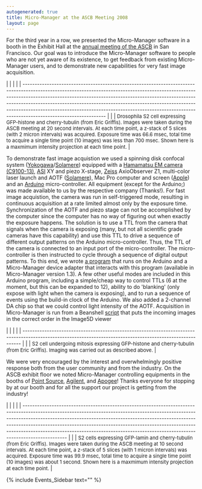 ```yaml
---
autogenerated: true
title: Micro-Manager at the ASCB Meeting 2008
layout: page
---
```


For the third year in a row, we presented the Micro-Manager software in
a booth in the Exhibit Hall at the [annual meeting of the
ASCB](http://www.ascb.org/meetings/) in San Francisco. Our goal was to
introduce the Micro-Manager software to people who are not yet aware of
its existence, to get feedback from existing Micro-Manager users, and to
demonstrate new capabilities for very fast image acquisition.

|  |                                                                                                                                                                                                                                                                                                                                                                                                                                          |
|  | ---------------------------------------------------------------------------------------------------------------------------------------------------------------------------------------------------------------------------------------------------------------------------------------------------------------------------------------------------------------------------------------------------------------------------------------- |
|  | <font size=-1>Drosophila S2 cell expressing GFP-histone and cherry-tubulin (from Eric Griffis). Images were taken during the ASCB meeting at 20 second intervals. At each time point, a z-stack of 5 slices (with 2 micron intervals) was acquired. Exposure time was 66.6 msec, total time to acquire a single time point (10 images) was less than 700 msec. Shown here is a maxmimum intensity projection at each time point. </font> |

To demonstrate fast image acquistion we used a spinning disk confocal
system
([Yokogawa](http://www.yokogawa.com/scanner/products/csuX1e.htm)/[Solamere](http://www.solameretech.com/))
equipped with a [Hamamatsu EM camera
(C9100-13)](http://sales.hamamatsu.com/en/products/system-division/cameras/all-uv-vis-ir-cameras/part-c9100-13.php),
[ASI](http://www.asiimaging.com/) XY and piezo X-stage,
[Zeiss](http://www.zeiss.com) AxioObserver Z1, multi-color laser launch
and AOTF ([Solamere](http://www.solameretech.com/)), Mac Pro computer
and screen ([Apple](http://www.apple.com)) and an
[Arduino](http://www.arduino.cc/) micro-controller. All equipment
(except for the Arduino;) was made available to us by the respective
company (Thanks\!). For fast image acquistion, the camera was run in
self-triggered mode, resulting in continuous acquisition at a rate
limited almost only by the exposure time. Synchronization of the AOTF
and piezo stage can not be accomplished by the computer since the
computer has no way of figuring out when exactly the exposure happens.
The solution is to use a TTL from the camera that signals when the
camera is exposing (many, but not all scientific grade cameras have this
capability) and use this TTL to drive a sequence of different output
patterns on the Arduino micro-controller. Thus, the TTL of the camera is
connected to an input port of the micro-controller. The micro-controller
is then instructed to cycle through a sequence of digital output
patterns. To this end, we wrote [a
program](https://valelab.ucsf.edu/svn/micromanager2/branches/micromanager1.3/DeviceAdapters/Arduino/AOTFcontroller/AOTFcontroller.pde)
that runs on the Arduino and a Micro-Manager device adapter that
interacts with this program (available in Micro-Manager version 1.3). A
few other useful modes are included in this Arduino program, including a
simple/cheap way to control TTLs (6 at the moment, but this can be
expanded to 12), ability to do 'blanking' (only expose with light when
the camera is exposing), and to run a sequence of events using the
build-in clock of the Arduino. We also added a 2-channel DA chip so that
we could control light intensity of the AOTF. Acquisition in
Micro-Manager is run from a Beanshell
[script](http://valelab.ucsf.edu/~nico/MMwiki/images/3/3f/media/MultiFastZStackASI.bsh)
that puts the incoming images in the correct order in the Image5D viewer

|  |                                                                                                                                                             |
|  | ----------------------------------------------------------------------------------------------------------------------------------------------------------- |
|  | <font size=-1>S2 cell undergoing mitosis expressing GFP-histone and cherry-tubulin (from Eric Griffis). Imaging was carried out as described above. </font> |

We were very encouraged by the interest and overwhelmingly positive
response both from the user community and from the industry. On the ASCB
exhibit floor we noted Micro-Manager controlling equipments in the
booths of [Point
Source](http://www.point-source.com/newsview.asp?id=29),
[Agilent](http://www.till-photonics.com/Products/imic.php), and
[Apogee](http://www.ccd.com/)\! Thanks everyone for stopping by at our
booth and for all the support our project is getting from the industry\!

|  |                                                                                                                                                                                                                                                                                                                                                                                                                          |
|  | ------------------------------------------------------------------------------------------------------------------------------------------------------------------------------------------------------------------------------------------------------------------------------------------------------------------------------------------------------------------------------------------------------------------------ |
|  | <font size=-1>S2 cells expressing GFP-lamin and cherry-tubulin (from Eric Griffis). Images were taken during the ASCB meeting at 10 second intervals. At each time point, a z-stack of 5 slices (with 1 micron intervals) was acquired. Exposure time was 99.9 msec, total time to acquire a single time point (10 images) was about 1 second. Shown here is a maxmimum intensity projection at each time point. </font> |

  
{% include Events_Sidebar text="" %}
